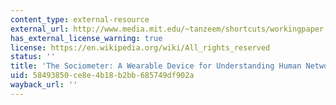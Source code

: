 ```yaml
---
content_type: external-resource
external_url: http://www.media.mit.edu/~tanzeem/shortcuts/workingpaper.pdf
has_external_license_warning: true
license: https://en.wikipedia.org/wiki/All_rights_reserved
status: ''
title: 'The Sociometer: A Wearable Device for Understanding Human Networks'
uid: 58493850-ce8e-4b18-b2bb-685749df902a
wayback_url: ''
---
```

